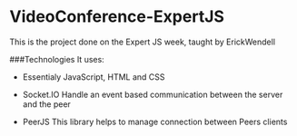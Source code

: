 # VideoConference-ExpertJS
This is the project done on the Expert JS week, taught by ErickWendell

###Technologies
It uses:
- Essentialy JavaScript, HTML and CSS
- Socket.IO
  Handle an event based communication between the server and the peer
  
- PeerJS
  This library helps to manage connection between Peers clients

